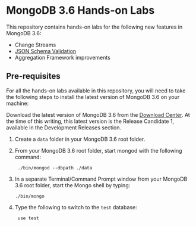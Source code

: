 # MongoDB 3.6 Hands-on Labs

This repository contains hands-on labs for the following new features in MongoDB 3.6:

* Change Streams
* [JSON Schema Validation](./json-schemas)
* Aggregation Framework improvements

## Pre-requisites

For all the hands-on labs available in this repository, you will need to take the following steps to install the latest version of MongoDB 3.6 on your machine:

Download the latest version of MongoDB 3.6 from the [Download Center](https://www.mongodb.com/download-center#community). At the time of this writing, this latest version is the Release Candidate 1, available in the Development Releases section.

1. Create a `data` folder in your MongoDB 3.6 root folder.

1. From your MongoDB 3.6  root folder, start mongod with the following command:

        ./bin/mongod --dbpath ./data

1. In a separate Terminal/Command Prompt window from your MongoDB 3.6 root folder, start the Mongo shell by typing:

       ./bin/mongo

1. Type the following to switch to the `test` database:

        use test
